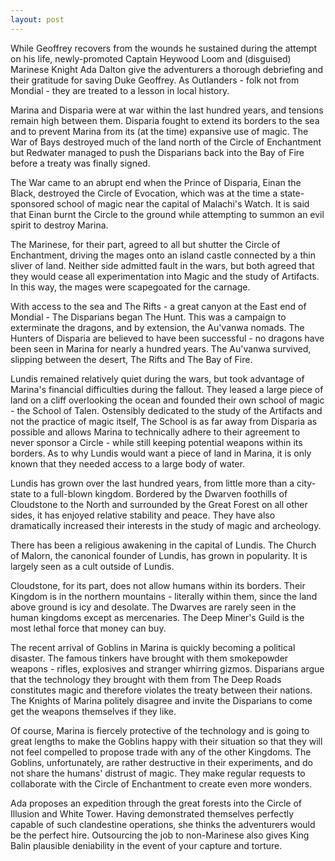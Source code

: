 ```yaml
---
layout: post
---
```

While Geoffrey recovers from the wounds he sustained during the attempt on his life, newly-promoted Captain Heywood Loom and (disguised) Marinese Knight Ada Dalton give the adventurers a thorough debriefing and their gratitude for saving Duke Geoffrey. As Outlanders - folk not from Mondial - they are treated to a lesson in local history. 

Marina and Disparia were at war within the last hundred years, and tensions remain high between them. Disparia fought to extend its borders to the sea and to prevent Marina from its (at the time) expansive use of magic. The War of Bays destroyed much of the land north of the Circle of Enchantment but Redwater managed to push the Disparians back into the Bay of Fire before a treaty was finally signed. 

The War came to an abrupt end when the Prince of Disparia, Einan the Black, destroyed the Circle of Evocation, which was at the time a state-sponsored school of magic near the capital of Malachi's Watch. It is said that Einan burnt the Circle to the ground while attempting to summon an evil spirit to destroy Marina. 

The Marinese, for their part, agreed to all but shutter the Circle of Enchantment, driving the mages onto an island castle connected by a thin sliver of land. Neither side admitted fault in the wars, but both agreed that they would cease all experimentation into Magic and the study of Artifacts. In this way, the mages were scapegoated for the carnage. 

With access to the sea and The Rifts - a great canyon at the East end of Mondial - The Disparians began The Hunt. This was a campaign to exterminate the dragons, and by extension, the Au'vanwa nomads. The Hunters of Disparia are believed to have been successful - no dragons have been seen in Marina for nearly a hundred years. The Au'vanwa survived, slipping between the desert, The Rifts and The Bay of Fire. 

Lundis remained relatively quiet during the wars, but took advantage of Marina's financial difficulties during the fallout. They leased a large piece of land on a cliff overlooking the ocean and founded their own school of magic - the School of Talen. Ostensibly dedicated to the study of the Artifacts and not the practice of magic itself, The School is as far away from Disparia as possible and allows Marina to technically adhere to their agreement to never sponsor a Circle - while still keeping potential weapons within its borders. As to why Lundis would want a piece of land in Marina, it is only known that they needed access to a large body of water. 

Lundis has grown over the last hundred years, from little more than a city-state to a full-blown kingdom. Bordered by the Dwarven foothills of Cloudstone to the North and surrounded by the Great Forest on all other sides, it has enjoyed relative stability and peace. They have also dramatically increased their interests in the study of magic and archeology. 

There has been a religious awakening in the capital of Lundis. The Church of Malorn, the canonical founder of Lundis, has grown in popularity. It is largely seen as a cult outside of Lundis.

Cloudstone, for its part, does not allow humans within its borders. Their Kingdom is in the northern mountains - literally within them, since the land above ground is icy and desolate. The Dwarves are rarely seen in the human kingdoms except as mercenaries. The Deep Miner's Guild is the most lethal force that money can buy. 

The recent arrival of Goblins in Marina is quickly becoming a political disaster. The famous tinkers have brought with them smokepowder weapons - rifles, explosives and stranger whirring gizmos. Disparians argue that the technology they brought with them from The Deep Roads constitutes magic and therefore violates the treaty between their nations. The Knights of Marina politely disagree and invite the Disparians to come get the weapons themselves if they like. 

Of course, Marina is fiercely protective of the technology and is going to great lengths to make the Goblins happy with their situation so that they will not feel compelled to propose trade with any of the other Kingdoms. The Goblins, unfortunately, are rather destructive in their experiments, and do not share the humans' distrust of magic. They make regular requests to collaborate with the Circle of Enchantment to create even more wonders. 

Ada proposes an expedition through the great forests into the Circle of Illusion and White Tower. Having demonstrated themselves perfectly capable of such clandestine operations, she thinks the adventurers would be the perfect hire. Outsourcing the job to non-Marinese also gives King Balin plausible deniability in the event of your capture and torture. 